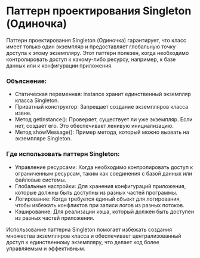 # Паттерн проектирования Singleton (Одиночка)

Паттерн проектирования Singleton (Одиночка) гарантирует, что класс имеет только один экземпляр и предоставляет глобальную точку доступа к этому экземпляру. Этот паттерн полезен, когда необходимо контролировать доступ к какому-либо ресурсу, например, к базе данных или к конфигурации приложения.

### Объяснение:

* Статическая переменная: instance хранит единственный экземпляр класса Singleton.
* Приватный конструктор: Запрещает создание экземпляров класса извне.
* Метод getInstance(): Проверяет, существует ли уже экземпляр. Если нет, создает его. Это обеспечивает ленивую инициализацию.
* Метод showMessage(): Пример метода, который можно вызвать на экземпляре Singleton.

### Где использовать паттерн Singleton:

* Управление ресурсами: Когда необходимо контролировать доступ к ограниченным ресурсам, таким как соединения с базой данных или файловые системы.
* Глобальные настройки: Для хранения конфигураций приложения, которые должны быть доступны из разных частей программы.
* Логирование: Когда требуется единый объект для логирования, чтобы избежать конфликтов при записи логов из разных потоков.
* Кэширование: Для реализации кэша, который должен быть доступен из разных частей приложения.

Использование паттерна Singleton помогает избежать создания множества экземпляров класса и обеспечивает централизованный доступ к единственному экземпляру, что делает код более управляемым и эффективным.